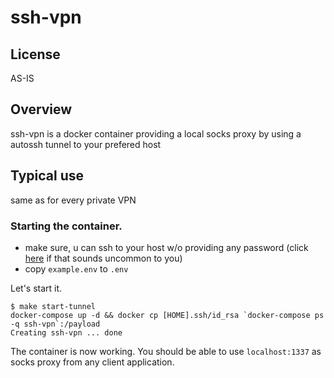 # ssh-vpn

## License
AS-IS

## Overview
ssh-vpn is a docker container providing a local socks proxy by using a autossh tunnel to your prefered host

## Typical use
same as for every private VPN 

### Starting the container.
* make sure, u can ssh to your host w/o providing any password (click [here](https://google.com/search?q=ssh+public+key+how+to) if that sounds uncommon to you)
* copy ```example.env``` to ```.env```

Let's start it.
```
$ make start-tunnel
docker-compose up -d && docker cp [HOME].ssh/id_rsa `docker-compose ps -q ssh-vpn`:/payload
Creating ssh-vpn ... done
```
The container is now working. You should be able to use ```localhost:1337``` as socks proxy from any client application.

